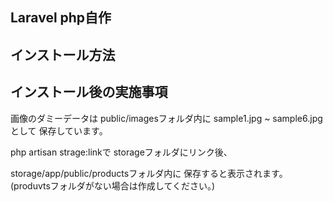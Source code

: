 ## Laravel php自作

## インストール方法

## インストール後の実施事項

画像のダミーデータは
public/imagesフォルダ内に
sample1.jpg ~ sample6.jpgとして
保存しています。

php artisan strage:linkで
storageフォルダにリンク後、

storage/app/public/productsフォルダ内に
保存すると表示されます。
(produvtsフォルダがない場合は作成してください。)
